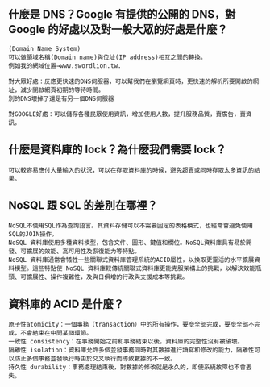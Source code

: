 ## 什麼是 DNS？Google 有提供的公開的 DNS，對 Google 的好處以及對一般大眾的好處是什麼？
	(Domain Name System)
	可以做領域名稱(Domain name)與位址(IP address)相互之間的轉換。
	例如我的網域位置→www.swordlion.tw.

	對大眾好處：反應更快速的DNS伺服器，可以幫我們在瀏覽網頁時，更快速的解析所要開啟的網址，減少開啟網頁初期的等待時間。
	別的DNS壞掉了還是有另一個DNS伺服器

	對GOOGLE好處：可以儲存各種民眾使用資訊，增加使用人數，提升服務品質，賣廣告，賣資訊。

## 什麼是資料庫的 lock？為什麼我們需要 lock？
	可以較容易應付大量輸入的狀況，可以在存取資料庫的時候，避免超賣或同時存取太多資訊的結果。

## NoSQL 跟 SQL 的差別在哪裡？
	NoSQL不使用SQL作為查詢語言。其資料存儲可以不需要固定的表格模式，也經常會避免使用SQL的JOIN操作。
	NoSQL 資料庫使用多種資料模型，包含文件、圖形、鍵值和欄位。NoSQL資料庫具有易於開發、可擴展的效能、高可用性及恢復能力等特點。
	NoSQL 資料庫通常會犧牲一些關聯式資料庫管理系統的ACID屬性，以換取更靈活的水平擴展資料模型。這些特點使 NoSQL 資料庫較傳統關聯式資料庫更能克服架構上的挑戰，以解決效能瓶頸、可擴展性、操作複雜性，及與日俱增的行政與支援成本等挑戰。

## 資料庫的 ACID 是什麼？

	原子性atomicity：一個事務（transaction）中的所有操作，要麼全部完成，要麼全部不完成，不會結束在中間某個環節。
	一致性 consistency：在事務開始之前和事務結束以後，資料庫的完整性沒有被破壞。
	隔離性 isolation：資料庫允許多個並發事務同時對其數據進行讀寫和修改的能力，隔離性可以防止多個事務並發執行時由於交叉執行而導致數據的不一致。
	持久性 durability：事務處理結束後，對數據的修改就是永久的，即便系統故障也不會丟失。
